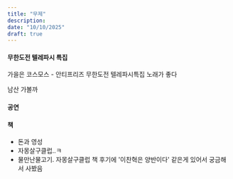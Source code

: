 ```yaml
---
title: "무제"
description:
date: "10/10/2025"
draft: true
---
```

#### 무한도전 텔레파시 특집
가을은 코스모스 - 안티프리즈
무한도전 텔레파시특집
노래가 좋다

남산 가볼까

#### 공연


#### 책
- 돈과 영성
- 자몽살구클럽..ㅋ
- 물만난물고기. 자몽살구클럽 책 후기에 '이찬혁은 양반이다' 같은게 있어서 궁금해서 사봤음